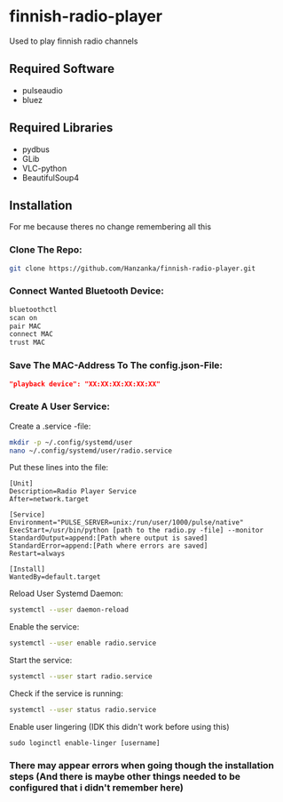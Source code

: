 # finnish-radio-player
Used to play finnish radio channels

## Required Software
- pulseaudio
- bluez

## Required Libraries
- pydbus
- GLib
- VLC-python
- BeautifulSoup4

## Installation
For me because theres no change remembering all this
### Clone The Repo:
```bash
git clone https://github.com/Hanzanka/finnish-radio-player.git
```
### Connect Wanted Bluetooth Device:
```bash
bluetoothctl
scan on
pair MAC
connect MAC
trust MAC
```
### Save The MAC-Address To The config.json-File:
```json
"playback device": "XX:XX:XX:XX:XX:XX"
```
### Create A User Service:
Create a .service -file:
```bash
mkdir -p ~/.config/systemd/user
nano ~/.config/systemd/user/radio.service
```
Put these lines into the file:
```
[Unit]
Description=Radio Player Service
After=network.target

[Service]
Environment="PULSE_SERVER=unix:/run/user/1000/pulse/native"
ExecStart=/usr/bin/python [path to the radio.py -file] --monitor
StandardOutput=append:[Path where output is saved]
StandardError=append:[Path where errors are saved]
Restart=always

[Install]
WantedBy=default.target
```
Reload User Systemd Daemon:
```bash
systemctl --user daemon-reload
```
Enable the service:
```bash
systemctl --user enable radio.service
```
Start the service:
```bash
systemctl --user start radio.service
```
Check if the service is running:
```bash
systemctl --user status radio.service
```
Enable user lingering (IDK this didn't work before using this)
```
sudo loginctl enable-linger [username]
```
### There may appear errors when going though the installation steps (And there is maybe other things needed to be configured that i didn't remember here)